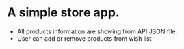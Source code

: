 # A simple store app.
- All products information are showing from API JSON file.
- User can add or remove products from wish list
